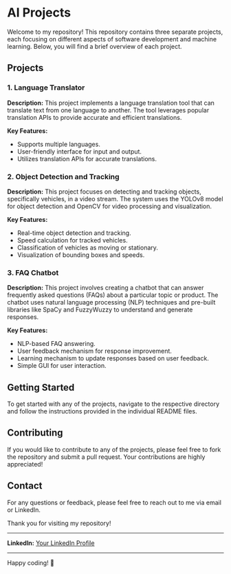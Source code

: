 # AI Projects

Welcome to my repository! This repository contains three separate projects, each focusing on different aspects of software development and machine learning. Below, you will find a brief overview of each project.

## Projects

### 1. Language Translator

**Description:**
This project implements a language translation tool that can translate text from one language to another. The tool leverages popular translation APIs to provide accurate and efficient translations.

**Key Features:**
- Supports multiple languages.
- User-friendly interface for input and output.
- Utilizes translation APIs for accurate translations.


### 2. Object Detection and Tracking

**Description:**
This project focuses on detecting and tracking objects, specifically vehicles, in a video stream. The system uses the YOLOv8 model for object detection and OpenCV for video processing and visualization.

**Key Features:**
- Real-time object detection and tracking.
- Speed calculation for tracked vehicles.
- Classification of vehicles as moving or stationary.
- Visualization of bounding boxes and speeds.


### 3. FAQ Chatbot

**Description:**
This project involves creating a chatbot that can answer frequently asked questions (FAQs) about a particular topic or product. The chatbot uses natural language processing (NLP) techniques and pre-built libraries like SpaCy and FuzzyWuzzy to understand and generate responses.

**Key Features:**
- NLP-based FAQ answering.
- User feedback mechanism for response improvement.
- Learning mechanism to update responses based on user feedback.
- Simple GUI for user interaction.


## Getting Started

To get started with any of the projects, navigate to the respective directory and follow the instructions provided in the individual README files.

## Contributing

If you would like to contribute to any of the projects, please feel free to fork the repository and submit a pull request. Your contributions are highly appreciated!

## Contact

For any questions or feedback, please feel free to reach out to me via email or LinkedIn.

Thank you for visiting my repository!

---

**LinkedIn:** [Your LinkedIn Profile](https://linkedin.com/comm/mynetwork/discovery-see-all?usecase=PEOPLE_FOLLOWS&followMember=noamanayub)

---

Happy coding! 🚀
